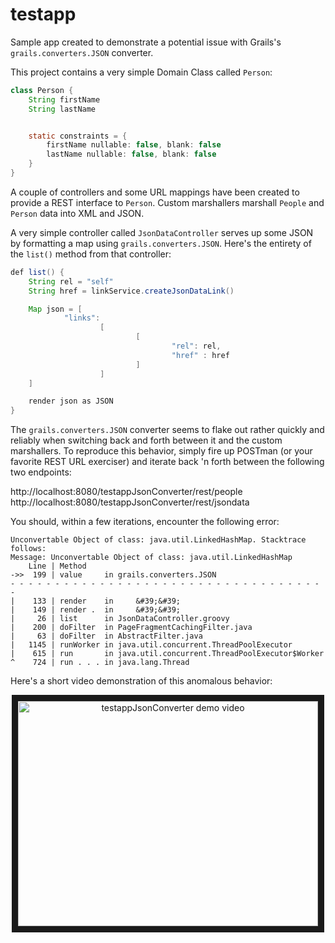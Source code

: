 testapp
=======

Sample app created to demonstrate a potential issue with Grails's `grails.converters.JSON` converter.

This project contains a very simple Domain Class called `Person`:

```java
class Person {
    String firstName
    String lastName


    static constraints = {
        firstName nullable: false, blank: false
        lastName nullable: false, blank: false
    }
}
```

A couple of controllers and some URL mappings have been created to provide a REST interface to `Person`.
Custom marshallers marshall `People` and `Person` data into XML and JSON.

A very simple controller called `JsonDataController` serves up some JSON by formatting a map using
`grails.converters.JSON`.  Here's the entirety of the `list()` method from that controller:

```java
def list() {
    String rel = "self"
    String href = linkService.createJsonDataLink()

    Map json = [
            "links":
                    [
                            [
                                    "rel": rel,
                                    "href" : href
                            ]
                    ]
    ]

    render json as JSON
}
```

The `grails.converters.JSON` converter seems to flake out rather quickly and reliably when switching
back and forth between it and the custom marshallers.  To reproduce this behavior, simply fire up
POSTman (or your favorite REST URL exerciser) and iterate back 'n forth between the following two endpoints:

http://localhost:8080/testappJsonConverter/rest/people
http://localhost:8080/testappJsonConverter/rest/jsondata

You should, within a few iterations, encounter the following error:

```
Unconvertable Object of class: java.util.LinkedHashMap. Stacktrace follows:
Message: Unconvertable Object of class: java.util.LinkedHashMap
    Line | Method
->>  199 | value     in grails.converters.JSON
- - - - - - - - - - - - - - - - - - - - - - - - - - - - - - - - - - - -
|    133 | render    in     &#39;&#39;
|    149 | render .  in     &#39;&#39;
|     26 | list      in JsonDataController.groovy
|    200 | doFilter  in PageFragmentCachingFilter.java
|     63 | doFilter  in AbstractFilter.java
|   1145 | runWorker in java.util.concurrent.ThreadPoolExecutor
|    615 | run       in java.util.concurrent.ThreadPoolExecutor$Worker
^    724 | run . . . in java.lang.Thread
```

Here's a short video demonstration of this anomalous behavior:

<center>
    <a href="http://www.youtube.com/watch?feature=player_embedded&v=oMXyhNCqyn4"
       target="_blank"><img src="http://img.youtube.com/vi/oMXyhNCqyn4/0.jpg"
       alt="testappJsonConverter demo video" width="480" height="360" border="10" /></a>
</center>

